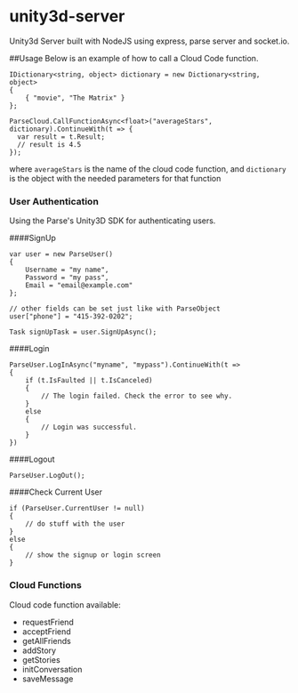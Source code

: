 # unity3d-server
Unity3d Server built with NodeJS using express, parse server and socket.io.

##Usage
Below is an example of how to call a Cloud Code function.

```
IDictionary<string, object> dictionary = new Dictionary<string, object>
{
    { "movie", "The Matrix" }
};

ParseCloud.CallFunctionAsync<float>("averageStars", dictionary).ContinueWith(t => {
  var result = t.Result;
  // result is 4.5
});
```

where `averageStars` is the name of the cloud code function,
and `dictionary` is the object with the needed parameters for that function

### User Authentication
Using the Parse's Unity3D SDK for authenticating users.

####SignUp
```
var user = new ParseUser()
{
    Username = "my name",
    Password = "my pass",
    Email = "email@example.com"
};

// other fields can be set just like with ParseObject
user["phone"] = "415-392-0202";

Task signUpTask = user.SignUpAsync();
```
####Login
```
ParseUser.LogInAsync("myname", "mypass").ContinueWith(t =>
{
    if (t.IsFaulted || t.IsCanceled)
    {
        // The login failed. Check the error to see why.
    }
    else
    {
        // Login was successful.
    }
})
```
####Logout
```
ParseUser.LogOut();
```
####Check Current User
```
if (ParseUser.CurrentUser != null)
{
    // do stuff with the user
}
else
{
    // show the signup or login screen
}
```

### Cloud Functions
Cloud code function available:
* requestFriend
* acceptFriend
* getAllFriends
* addStory
* getStories
* initConversation
* saveMessage

